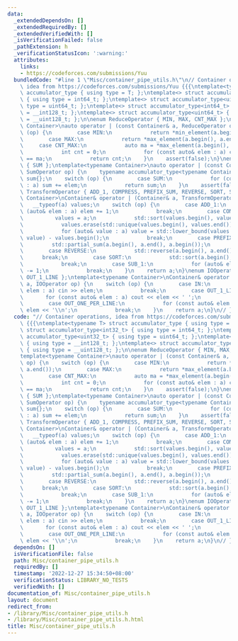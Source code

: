 ```yaml
---
data:
  _extendedDependsOn: []
  _extendedRequiredBy: []
  _extendedVerifiedWith: []
  _isVerificationFailed: false
  _pathExtension: h
  _verificationStatusIcon: ':warning:'
  attributes:
    links:
    - https://codeforces.com/submissions/Yuu
  bundledCode: "#line 1 \"Misc/container_pipe_utils.h\"\n// Container operations,\
    \ idea from https://codeforces.com/submissions/Yuu {{{\ntemplate<typename T> struct\
    \ accumulator_type { using type = T; };\ntemplate<> struct accumulator_type<int32_t>\
    \ { using type = int64_t; };\ntemplate<> struct accumulator_type<uint32_t> { using\
    \ type = uint64_t; };\ntemplate<> struct accumulator_type<int64_t> { using type\
    \ = __int128_t; };\ntemplate<> struct accumulator_type<uint64_t> { using type\
    \ = __uint128_t; };\n\nenum ReduceOperator { MIN, MAX, CNT_MAX };\ntemplate<typename\
    \ Container>\nauto operator | (const Container& a, ReduceOperator op) {\n    switch\
    \ (op) {\n        case MIN:\n            return *min_element(a.begin(), a.end());\n\
    \        case MAX:\n            return *max_element(a.begin(), a.end());\n   \
    \     case CNT_MAX:\n            auto ma = *max_element(a.begin(), a.end());\n\
    \            int cnt = 0;\n            for (const auto& elem : a) cnt += elem\
    \ == ma;\n            return cnt;\n    }\n    assert(false);\n}\nenum SumOperator\
    \ { SUM };\ntemplate<typename Container>\nauto operator | (const Container& a,\
    \ SumOperator op) {\n    typename accumulator_type<typename Container::value_type>::type\
    \ sum{};\n    switch (op) {\n        case SUM:\n            for (const auto& elem\
    \ : a) sum += elem;\n            return sum;\n    }\n    assert(false);\n}\nenum\
    \ TransformOperator { ADD_1, COMPRESS, PREFIX_SUM, REVERSE, SORT, SUB_1 };\ntemplate<typename\
    \ Container>\nContainer& operator | (Container& a, TransformOperator op) {\n \
    \   __typeof(a) values;\n    switch (op) {\n        case ADD_1:\n            for\
    \ (auto& elem : a) elem += 1;\n            break;\n        case COMPRESS:\n  \
    \          values = a;\n            std::sort(values.begin(), values.end());\n\
    \            values.erase(std::unique(values.begin(), values.end()), values.end());\n\
    \            for (auto& value : a) value = std::lower_bound(values.begin(), values.end(),\
    \ value) - values.begin();\n            break;\n        case PREFIX_SUM:\n   \
    \         std::partial_sum(a.begin(), a.end(), a.begin());\n            break;\n\
    \        case REVERSE:\n            std::reverse(a.begin(), a.end());\n      \
    \      break;\n        case SORT:\n            std::sort(a.begin(), a.end());\n\
    \            break;\n        case SUB_1:\n            for (auto& elem : a) elem\
    \ -= 1;\n            break;\n    }\n    return a;\n}\nenum IOOperator { IN, OUT_ONE_PER_LINE,\
    \ OUT_1_LINE };\ntemplate<typename Container>\nContainer& operator | (Container&\
    \ a, IOOperator op) {\n    switch (op) {\n        case IN:\n            for (auto&\
    \ elem : a) cin >> elem;\n            break;\n        case OUT_1_LINE:\n     \
    \       for (const auto& elem : a) cout << elem << ' ';\n            break;\n\
    \        case OUT_ONE_PER_LINE:\n            for (const auto& elem : a) cout <<\
    \ elem << '\\n';\n            break;\n    }\n    return a;\n}\n// }}}\n"
  code: "// Container operations, idea from https://codeforces.com/submissions/Yuu\
    \ {{{\ntemplate<typename T> struct accumulator_type { using type = T; };\ntemplate<>\
    \ struct accumulator_type<int32_t> { using type = int64_t; };\ntemplate<> struct\
    \ accumulator_type<uint32_t> { using type = uint64_t; };\ntemplate<> struct accumulator_type<int64_t>\
    \ { using type = __int128_t; };\ntemplate<> struct accumulator_type<uint64_t>\
    \ { using type = __uint128_t; };\n\nenum ReduceOperator { MIN, MAX, CNT_MAX };\n\
    template<typename Container>\nauto operator | (const Container& a, ReduceOperator\
    \ op) {\n    switch (op) {\n        case MIN:\n            return *min_element(a.begin(),\
    \ a.end());\n        case MAX:\n            return *max_element(a.begin(), a.end());\n\
    \        case CNT_MAX:\n            auto ma = *max_element(a.begin(), a.end());\n\
    \            int cnt = 0;\n            for (const auto& elem : a) cnt += elem\
    \ == ma;\n            return cnt;\n    }\n    assert(false);\n}\nenum SumOperator\
    \ { SUM };\ntemplate<typename Container>\nauto operator | (const Container& a,\
    \ SumOperator op) {\n    typename accumulator_type<typename Container::value_type>::type\
    \ sum{};\n    switch (op) {\n        case SUM:\n            for (const auto& elem\
    \ : a) sum += elem;\n            return sum;\n    }\n    assert(false);\n}\nenum\
    \ TransformOperator { ADD_1, COMPRESS, PREFIX_SUM, REVERSE, SORT, SUB_1 };\ntemplate<typename\
    \ Container>\nContainer& operator | (Container& a, TransformOperator op) {\n \
    \   __typeof(a) values;\n    switch (op) {\n        case ADD_1:\n            for\
    \ (auto& elem : a) elem += 1;\n            break;\n        case COMPRESS:\n  \
    \          values = a;\n            std::sort(values.begin(), values.end());\n\
    \            values.erase(std::unique(values.begin(), values.end()), values.end());\n\
    \            for (auto& value : a) value = std::lower_bound(values.begin(), values.end(),\
    \ value) - values.begin();\n            break;\n        case PREFIX_SUM:\n   \
    \         std::partial_sum(a.begin(), a.end(), a.begin());\n            break;\n\
    \        case REVERSE:\n            std::reverse(a.begin(), a.end());\n      \
    \      break;\n        case SORT:\n            std::sort(a.begin(), a.end());\n\
    \            break;\n        case SUB_1:\n            for (auto& elem : a) elem\
    \ -= 1;\n            break;\n    }\n    return a;\n}\nenum IOOperator { IN, OUT_ONE_PER_LINE,\
    \ OUT_1_LINE };\ntemplate<typename Container>\nContainer& operator | (Container&\
    \ a, IOOperator op) {\n    switch (op) {\n        case IN:\n            for (auto&\
    \ elem : a) cin >> elem;\n            break;\n        case OUT_1_LINE:\n     \
    \       for (const auto& elem : a) cout << elem << ' ';\n            break;\n\
    \        case OUT_ONE_PER_LINE:\n            for (const auto& elem : a) cout <<\
    \ elem << '\\n';\n            break;\n    }\n    return a;\n}\n// }}}\n"
  dependsOn: []
  isVerificationFile: false
  path: Misc/container_pipe_utils.h
  requiredBy: []
  timestamp: '2022-12-27 15:34:50+08:00'
  verificationStatus: LIBRARY_NO_TESTS
  verifiedWith: []
documentation_of: Misc/container_pipe_utils.h
layout: document
redirect_from:
- /library/Misc/container_pipe_utils.h
- /library/Misc/container_pipe_utils.h.html
title: Misc/container_pipe_utils.h
---
```

